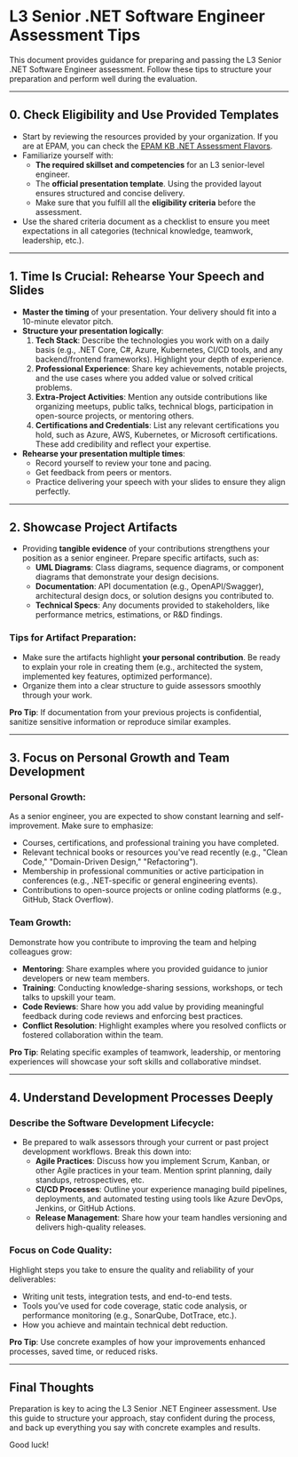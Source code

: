 # L3 Senior .NET Software Engineer Assessment Tips

This document provides guidance for preparing and passing the L3 Senior .NET Software Engineer assessment. Follow these tips to structure your preparation and perform well during the evaluation.

---

## 0. Check Eligibility and Use Provided Templates

- Start by reviewing the resources provided by your organization. If you are at EPAM, you can check the [EPAM KB .NET Assessment Flavors](https://kb.epam.com/display/EPMASMT/.NET+Assessment+Flavors).
- Familiarize yourself with:
  - **The required skillset and competencies** for an L3 senior-level engineer.
  - The **official presentation template**. Using the provided layout ensures structured and concise delivery.
  - Make sure that you fulfill all the **eligibility criteria** before the assessment.
- Use the shared criteria document as a checklist to ensure you meet expectations in all categories (technical knowledge, teamwork, leadership, etc.).

---

## 1. Time Is Crucial: Rehearse Your Speech and Slides

- **Master the timing** of your presentation. Your delivery should fit into a 10-minute elevator pitch.
- **Structure your presentation logically**:
  1. **Tech Stack**: Describe the technologies you work with on a daily basis (e.g., .NET Core, C#, Azure, Kubernetes, CI/CD tools, and any backend/frontend frameworks). Highlight your depth of experience.
  2. **Professional Experience**: Share key achievements, notable projects, and the use cases where you added value or solved critical problems.
  3. **Extra-Project Activities**: Mention any outside contributions like organizing meetups, public talks, technical blogs, participation in open-source projects, or mentoring others.
  4. **Certifications and Credentials**: List any relevant certifications you hold, such as Azure, AWS, Kubernetes, or Microsoft certifications. These add credibility and reflect your expertise.
- **Rehearse your presentation multiple times**:
  - Record yourself to review your tone and pacing.
  - Get feedback from peers or mentors.
  - Practice delivering your speech with your slides to ensure they align perfectly.

---

## 2. Showcase Project Artifacts 

- Providing **tangible evidence** of your contributions strengthens your position as a senior engineer. Prepare specific artifacts, such as:
  - **UML Diagrams**: Class diagrams, sequence diagrams, or component diagrams that demonstrate your design decisions.
  - **Documentation**: API documentation (e.g., OpenAPI/Swagger), architectural design docs, or solution designs you contributed to.
  - **Technical Specs**: Any documents provided to stakeholders, like performance metrics, estimations, or R&D findings.
 
### Tips for Artifact Preparation:
- Make sure the artifacts highlight **your personal contribution**. Be ready to explain your role in creating them (e.g., architected the system, implemented key features, optimized performance).
- Organize them into a clear structure to guide assessors smoothly through your work.

**Pro Tip**: If documentation from your previous projects is confidential, sanitize sensitive information or reproduce similar examples.

---

## 3. Focus on Personal Growth and Team Development

### Personal Growth:
As a senior engineer, you are expected to show constant learning and self-improvement. Make sure to emphasize:
- Courses, certifications, and professional training you have completed.
- Relevant technical books or resources you've read recently (e.g., "Clean Code," "Domain-Driven Design," "Refactoring").
- Membership in professional communities or active participation in conferences (e.g., .NET-specific or general engineering events).
- Contributions to open-source projects or online coding platforms (e.g., GitHub, Stack Overflow).

### Team Growth:
Demonstrate how you contribute to improving the team and helping colleagues grow:
- **Mentoring**: Share examples where you provided guidance to junior developers or new team members.
- **Training**: Conducting knowledge-sharing sessions, workshops, or tech talks to upskill your team.
- **Code Reviews**: Share how you add value by providing meaningful feedback during code reviews and enforcing best practices.
- **Conflict Resolution**: Highlight examples where you resolved conflicts or fostered collaboration within the team.

**Pro Tip**: Relating specific examples of teamwork, leadership, or mentoring experiences will showcase your soft skills and collaborative mindset.

---

## 4. Understand Development Processes Deeply

### Describe the Software Development Lifecycle:
- Be prepared to walk assessors through your current or past project development workflows. Break this down into:
  - **Agile Practices**: Discuss how you implement Scrum, Kanban, or other Agile practices in your team. Mention sprint planning, daily standups, retrospectives, etc.
  - **CI/CD Processes**: Outline your experience managing build pipelines, deployments, and automated testing using tools like Azure DevOps, Jenkins, or GitHub Actions.
  - **Release Management**: Share how your team handles versioning and delivers high-quality releases.

### Focus on Code Quality:
Highlight steps you take to ensure the quality and reliability of your deliverables:
- Writing unit tests, integration tests, and end-to-end tests.
- Tools you’ve used for code coverage, static code analysis, or performance monitoring (e.g., SonarQube, DotTrace, etc.).
- How you achieve and maintain technical debt reduction.

**Pro Tip**: Use concrete examples of how your improvements enhanced processes, saved time, or reduced risks.

---

## Final Thoughts

Preparation is key to acing the L3 Senior .NET Engineer assessment. Use this guide to structure your approach, stay confident during the process, and back up everything you say with concrete examples and results.

Good luck!
